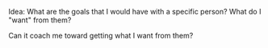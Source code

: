 Idea: What are the goals that I would have with a specific person? What do I "want" from them?

Can it coach me toward getting what I want from them?
